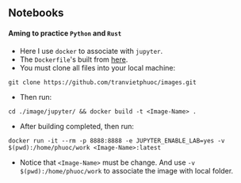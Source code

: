 ## Notebooks
#### Aming to practice `Python` and `Rust`
* Here I use `docker` to associate with `jupyter`.
* The `Dockerfile`'s built from [here](https://github.com/tranvietphuoc/images/tree/master/jupyter).
* You must clone all files into your local machine:
```
git clone https://github.com/tranvietphuoc/images.git
```
* Then run:
```
cd ./image/jupyter/ && docker build -t <Image-Name> .
```
* After building completed, then run:
```
docker run -it --rm -p 8888:8888 -e JUPYTER_ENABLE_LAB=yes -v $(pwd):/home/phuoc/work <Image-Name>:latest
```
* Notice that `<Image-Name>` must be change. And use `-v $(pwd):/home/phuoc/work` to associate the image with local folder.
